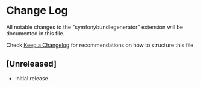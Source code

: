 # Change Log

All notable changes to the "symfonybundlegenerator" extension will be documented in this file.

Check [Keep a Changelog](http://keepachangelog.com/) for recommendations on how to structure this file.

## [Unreleased]

- Initial release